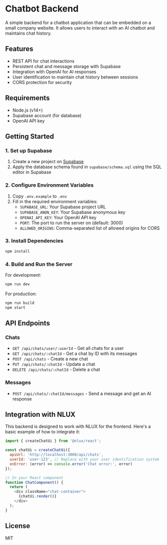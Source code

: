 # Chatbot Backend

A simple backend for a chatbot application that can be embedded on a small company website. It allows users to interact with an AI chatbot and maintains chat history.

## Features

- REST API for chat interactions
- Persistent chat and message storage with Supabase
- Integration with OpenAI for AI responses
- User identification to maintain chat history between sessions
- CORS protection for security

## Requirements

- Node.js (v14+)
- Supabase account (for database)
- OpenAI API key

## Getting Started

### 1. Set up Supabase

1. Create a new project on [Supabase](https://supabase.com/)
2. Apply the database schema found in `supabase/schema.sql` using the SQL editor in Supabase

### 2. Configure Environment Variables

1. Copy `.env.example` to `.env`
2. Fill in the required environment variables:
   - `SUPABASE_URL`: Your Supabase project URL
   - `SUPABASE_ANON_KEY`: Your Supabase anonymous key
   - `OPENAI_API_KEY`: Your OpenAI API key
   - `PORT`: The port to run the server on (default: 3000)
   - `ALLOWED_ORIGINS`: Comma-separated list of allowed origins for CORS

### 3. Install Dependencies

```bash
npm install
```

### 4. Build and Run the Server

For development:
```bash
npm run dev
```

For production:
```bash
npm run build
npm start
```

## API Endpoints

### Chats

- `GET /api/chats/user/:userId` - Get all chats for a user
- `GET /api/chats/:chatId` - Get a chat by ID with its messages
- `POST /api/chats` - Create a new chat
- `PUT /api/chats/:chatId` - Update a chat
- `DELETE /api/chats/:chatId` - Delete a chat

### Messages

- `POST /api/chats/:chatId/messages` - Send a message and get an AI response

## Integration with NLUX

This backend is designed to work with NLUX for the frontend. Here's a basic example of how to integrate it:

```javascript
import { createChatUi } from '@nlux/react';

const chatUi = createChatUi({
  apiUrl: 'http://localhost:3000/api/chats',
  userId: 'user-123', // Replace with your user identification system
  onError: (error) => console.error('Chat error:', error)
});

// In your React component
function ChatComponent() {
  return (
    <div className="chat-container">
      {chatUi.render()}
    </div>
  );
}
```

## License

MIT 